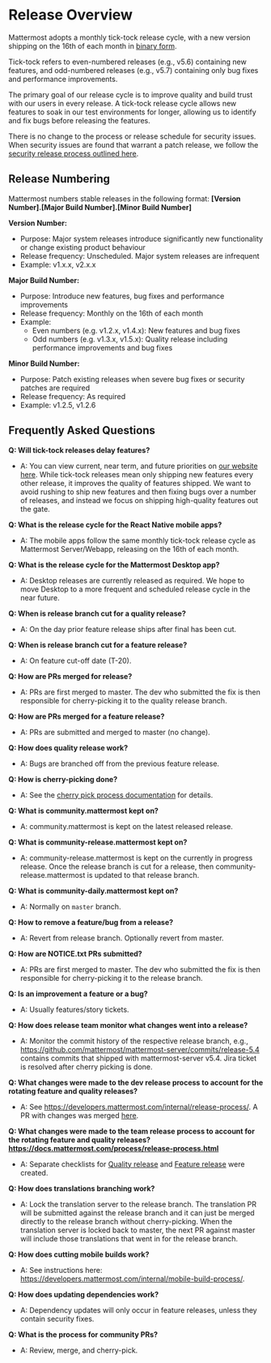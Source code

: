 # Release Overview

Mattermost adopts a monthly tick-tock release cycle, with a new version shipping on the 16th of each month in [binary form](http://docs.mattermost.com/administration/upgrade.html#mattermost-team-edition).

Tick-tock refers to even-numbered releases (e.g., v5.6) containing new features, and odd-numbered releases (e.g., v5.7) containing only bug fixes and performance improvements.

The primary goal of our release cycle is to improve quality and build trust with our users in every release. A tick-tock release cycle allows new features to soak in our test environments for longer, allowing us to identify and fix bugs before releasing the features.

There is no change to the process or release schedule for security issues. When security issues are found that warrant a patch release, we follow the [security release process outlined here](https://docs.mattermost.com/process/security-release.html).

## Release Numbering

Mattermost numbers stable releases in the following format:
**[Version Number].[Major Build Number].[Minor Build Number]**

**Version Number:**

- Purpose: Major system releases introduce significantly new functionality or change existing product behaviour
- Release frequency: Unscheduled. Major system releases are infrequent
- Example: v1.x.x, v2.x.x

**Major Build Number:**

- Purpose: Introduce new features, bug fixes and performance improvements
- Release frequency: Monthly on the 16th of each month
- Example:
  - Even numbers (e.g. v1.2.x, v1.4.x): New features and bug fixes
  - Odd numbers (e.g. v1.3.x, v1.5.x): Quality release including performance improvements and bug fixes

**Minor Build Number:**

- Purpose: Patch existing releases when severe bug fixes or security patches are required
- Release frequency: As required
- Example: v1.2.5, v1.2.6

## Frequently Asked Questions

**Q: Will tick-tock releases delay features?**

  - A: You can view current, near term, and future priorities on [our website here](https://mattermost.com/roadmap/). While tick-tock releases mean only shipping new features every other release, it improves the quality of features shipped. We want to avoid rushing to ship new features and then fixing bugs over a number of releases, and instead we focus on shipping high-quality features out the gate.

**Q: What is the release cycle for the React Native mobile apps?**

  - A: The mobile apps follow the same monthly tick-tock release cycle as Mattermost Server/Webapp, releasing on the 16th of each month.

**Q: What is the release cycle for the Mattermost Desktop app?**

  - A: Desktop releases are currently released as required. We hope to move Desktop to a more frequent and scheduled release cycle in the near future.

**Q: When is release branch cut for a quality release?**

  - A: On the day prior feature release ships after final has been cut.

**Q: When is release branch cut for a feature release?**

  - A: On feature cut-off date (T-20).

**Q: How are PRs merged for release?**

  - A: PRs are first merged to master. The dev who submitted the fix is then responsible for cherry-picking it to the quality release branch.

**Q: How are PRs merged for a feature release?**

  - A: PRs are submitted and merged to master (no change).

**Q: How does quality release work?**

  - A: Bugs are branched off from the previous feature release.

**Q: How is cherry-picking done?**

  - A: See the [cherry pick process documentation](https://developers.mattermost.com/contribute/getting-started/branching/#cherry-pick-process-developer/) for details.

**Q: What is community.mattermost kept on?**

  - A: community.mattermost is kept on the latest released release.

**Q: What is community-release.mattermost kept on?**

  - A: community-release.mattermost is kept on the currently in progress release. Once the release branch is cut for a release, then community-release.mattermost is updated to that release branch.

**Q: What is community-daily.mattermost kept on?**

  - A: Normally on `master` branch.

**Q: How to remove a feature/bug from a release?**

  - A: Revert from release branch. Optionally revert from master.

**Q: How are NOTICE.txt PRs submitted?**

  - A: PRs are first merged to master. The dev who submitted the fix is then responsible for cherry-picking it to the release branch.

**Q: Is an improvement a feature or a bug?**

  - A: Usually features/story tickets.

**Q: How does release team monitor what changes went into a release?**

  - A: Monitor the commit history of the respective release branch, e.g., https://github.com/mattermost/mattermost-server/commits/release-5.4 contains commits that shipped with mattermost-server v5.4. Jira ticket is resolved after cherry picking is done.

**Q: What changes were made to the dev release process to account for the rotating feature and quality releases?**

  - A: See https://developers.mattermost.com/internal/release-process/. A PR with changes was merged
    [here](https://github.com/mattermost/mattermost-developer-documentation/pull/182).

**Q: What changes were made to the team release process to account for the rotating feature and quality releases? https://docs.mattermost.com/process/release-process.html**

  - A: Separate checklists for [Quality release](https://docs.mattermost.com/process/bug-fix-release.html)
    and [Feature release](https://docs.mattermost.com/process/feature-release.html) were created.

**Q: How does translations branching work?**

  - A: Lock the translation server to the release branch. The translation PR will be submitted against the release branch and it can just be merged directly to the release branch without cherry-picking. When the translation server is locked back to master, the next PR against master will include those translations that went in for the release branch.

**Q: How does cutting mobile builds work?**

  - A: See instructions here: https://developers.mattermost.com/internal/mobile-build-process/.

**Q: How does updating dependencies work?**

  - A: Dependency updates will only occur in feature releases, unless they contain security fixes.

**Q: What is the process for community PRs?**

  - A: Review, merge, and cherry-pick.
